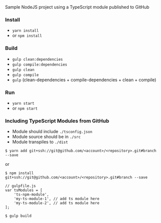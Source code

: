 Sample NodeJS project using a TypeScript module published to GitHub

### Install
* `yarn install` 
* or `npm install`

### Build
* `gulp clean:dependencies`
* `gulp compile:dependencies`
* `gulp clean`
* `gulp compile`
* `gulp` (clean-dependencies + compile-dependencies + clean + compile)

### Run
* `yarn start`
* or `npm start`

### Including TypeScript Modules from GitHub
* Module should include `./tsconfig.json`
* Module source should be in `./src`
* Module transpiles to `./dist`

```
$ yarn add git+ssh://git@github.com/<account>/<repository>.git#branch --save
```
or
```
$ npm install git+ssh://git@github.com/<account>/<repository>.git#branch --save
```

```
// gulpfile.js
var tsModules = [
    'ts-npm-module',
    'my-ts-module-1', // add ts module here
    'my-ts-module-2', // add ts module here
];
```

```
$ gulp build
```